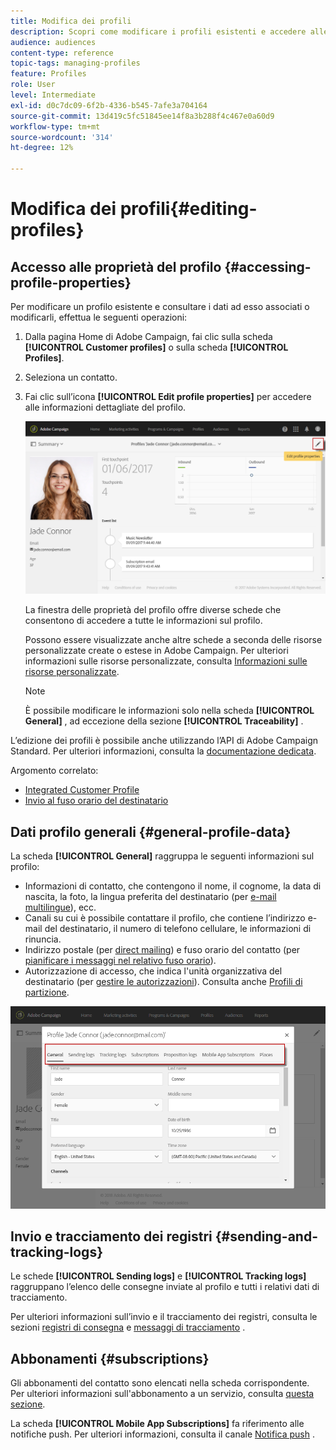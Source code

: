 ```yaml
---
title: Modifica dei profili
description: Scopri come modificare i profili esistenti e accedere alle informazioni di contatto, ai canali preferiti, ai registri di tracciamento, agli abbonamenti, ecc.
audience: audiences
content-type: reference
topic-tags: managing-profiles
feature: Profiles
role: User
level: Intermediate
exl-id: d0c7dc09-6f2b-4336-b545-7afe3a704164
source-git-commit: 13d419c5fc51845ee14f8a3b288f4c467e0a60d9
workflow-type: tm+mt
source-wordcount: '314'
ht-degree: 12%

---
```


# Modifica dei profili{#editing-profiles}

## Accesso alle proprietà del profilo {#accessing-profile-properties}

Per modificare un profilo esistente e consultare i dati ad esso associati o modificarli, effettua le seguenti operazioni:

1. Dalla pagina Home di Adobe Campaign, fai clic sulla scheda **[!UICONTROL Customer profiles]** o sulla scheda **[!UICONTROL Profiles]**.
1. Seleziona un contatto.
1. Fai clic sull’icona **[!UICONTROL Edit profile properties]** per accedere alle informazioni dettagliate del profilo.

   ![](assets/profile_creation2.png)

   La finestra delle proprietà del profilo offre diverse schede che consentono di accedere a tutte le informazioni sul profilo.

   Possono essere visualizzate anche altre schede a seconda delle risorse personalizzate create o estese in Adobe Campaign. Per ulteriori informazioni sulle risorse personalizzate, consulta [Informazioni sulle risorse personalizzate](../../developing/using/data-model-concepts.md).

   >[!NOTE]
   >
   >È possibile modificare le informazioni solo nella scheda **[!UICONTROL General]** , ad eccezione della sezione **[!UICONTROL Traceability]** .

L’edizione dei profili è possibile anche utilizzando l’API di Adobe Campaign Standard. Per ulteriori informazioni, consulta la [documentazione dedicata](../../api/using/updating-profiles.md).

Argomento correlato:

* [Integrated Customer Profile](../../audiences/using/integrated-customer-profile.md)
* [Invio al fuso orario del destinatario](../../sending/using/sending-messages-at-the-recipient-s-time-zone.md)

## Dati profilo generali {#general-profile-data}

La scheda **[!UICONTROL General]** raggruppa le seguenti informazioni sul profilo:

* Informazioni di contatto, che contengono il nome, il cognome, la data di nascita, la foto, la lingua preferita del destinatario (per [e-mail multilingue](../../channels/using/creating-a-multilingual-email.md)), ecc.
* Canali su cui è possibile contattare il profilo, che contiene l’indirizzo e-mail del destinatario, il numero di telefono cellulare, le informazioni di rinuncia.
* Indirizzo postale (per [direct mailing](../../channels/using/about-direct-mail.md)) e fuso orario del contatto (per [pianificare i messaggi nel relativo fuso orario](../../sending/using/sending-messages-at-the-recipient-s-time-zone.md)).
* Autorizzazione di accesso, che indica l&#39;unità organizzativa del destinatario (per [gestire le autorizzazioni](../../administration/using/about-access-management.md)). Consulta anche [Profili di partizione](../../administration/using/organizational-units.md#partitioning-profiles).

![](assets/profile_creation4.png)

## Invio e tracciamento dei registri {#sending-and-tracking-logs}

Le schede **[!UICONTROL Sending logs]** e **[!UICONTROL Tracking logs]** raggruppano l’elenco delle consegne inviate al profilo e tutti i relativi dati di tracciamento.

Per ulteriori informazioni sull’invio e il tracciamento dei registri, consulta le sezioni [registri di consegna](../../sending/using/monitoring-a-delivery.md#delivery-logs) e [messaggi di tracciamento](../../sending/using/tracking-messages.md) .

## Abbonamenti {#subscriptions}

Gli abbonamenti del contatto sono elencati nella scheda corrispondente. Per ulteriori informazioni sull&#39;abbonamento a un servizio, consulta [questa sezione](../../audiences/using/about-subscriptions.md).

La scheda **[!UICONTROL Mobile App Subscriptions]** fa riferimento alle notifiche push. Per ulteriori informazioni, consulta il canale [Notifica push](../../channels/using/about-push-notifications.md) .
